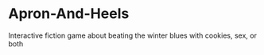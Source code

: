 # Apron-And-Heels
Interactive fiction game about beating the winter blues with cookies, sex, or both
